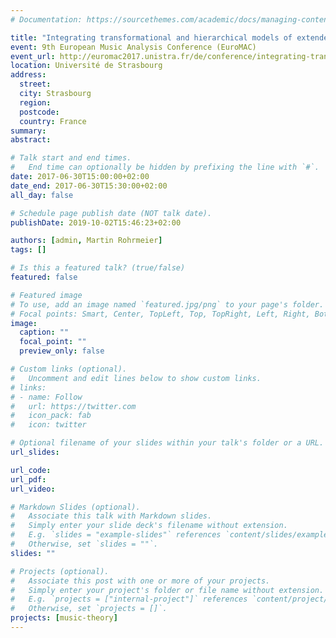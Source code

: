 ```yaml
---
# Documentation: https://sourcethemes.com/academic/docs/managing-content/

title: "Integrating transformational and hierarchical models of extended tonality"
event: 9th European Music Analysis Conference (EuroMAC)
event_url: http://euromac2017.unistra.fr/de/conference/integrating-transformational-and-hierarchical-models-of-extended-tonality-4/
location: Université de Strasbourg
address:
  street:
  city: Strasbourg
  region:
  postcode:
  country: France
summary:
abstract:

# Talk start and end times.
#   End time can optionally be hidden by prefixing the line with `#`.
date: 2017-06-30T15:00:00+02:00
date_end: 2017-06-30T15:30:00+02:00
all_day: false

# Schedule page publish date (NOT talk date).
publishDate: 2019-10-02T15:46:23+02:00

authors: [admin, Martin Rohrmeier]
tags: []

# Is this a featured talk? (true/false)
featured: false

# Featured image
# To use, add an image named `featured.jpg/png` to your page's folder.
# Focal points: Smart, Center, TopLeft, Top, TopRight, Left, Right, BottomLeft, Bottom, BottomRight.
image:
  caption: ""
  focal_point: ""
  preview_only: false

# Custom links (optional).
#   Uncomment and edit lines below to show custom links.
# links:
# - name: Follow
#   url: https://twitter.com
#   icon_pack: fab
#   icon: twitter

# Optional filename of your slides within your talk's folder or a URL.
url_slides:

url_code:
url_pdf:
url_video:

# Markdown Slides (optional).
#   Associate this talk with Markdown slides.
#   Simply enter your slide deck's filename without extension.
#   E.g. `slides = "example-slides"` references `content/slides/example-slides.md`.
#   Otherwise, set `slides = ""`.
slides: ""

# Projects (optional).
#   Associate this post with one or more of your projects.
#   Simply enter your project's folder or file name without extension.
#   E.g. `projects = ["internal-project"]` references `content/project/deep-learning/index.md`.
#   Otherwise, set `projects = []`.
projects: [music-theory]
---
```


